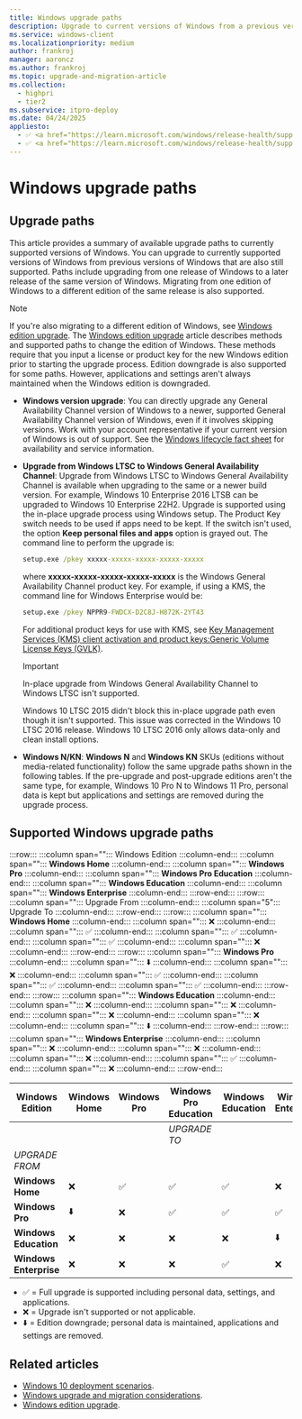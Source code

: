 ```yaml
---
title: Windows upgrade paths
description: Upgrade to current versions of Windows from a previous version of Windows
ms.service: windows-client
ms.localizationpriority: medium
author: frankroj
manager: aaroncz
ms.author: frankroj
ms.topic: upgrade-and-migration-article
ms.collection:
  - highpri
  - tier2
ms.subservice: itpro-deploy
ms.date: 04/24/2025
appliesto:
  - ✅ <a href="https://learn.microsoft.com/windows/release-health/supported-versions-windows-client" target="_blank">Windows 10</a>
  - ✅ <a href="https://learn.microsoft.com/windows/release-health/supported-versions-windows-client" target="_blank">Windows 11</a>
---
```


# Windows upgrade paths

## Upgrade paths

This article provides a summary of available upgrade paths to currently supported versions of Windows. You can upgrade to currently supported versions of Windows from previous versions of Windows that are also still supported. Paths include upgrading from one release of Windows to a later release of the same version of Windows. Migrating from one edition of Windows to a different edition of the same release is also supported.

> [!NOTE]
>
> If you're also migrating to a different edition of Windows, see [Windows edition upgrade](windows-edition-upgrades.md). The [Windows edition upgrade](windows-edition-upgrades.md) article describes methods and supported paths to change the edition of Windows. These methods require that you input a license or product key for the new Windows edition prior to starting the upgrade process. Edition downgrade is also supported for some paths. However, applications and settings aren't always maintained when the Windows edition is downgraded.

- **Windows version upgrade**: You can directly upgrade any General Availability Channel version of Windows to a newer, supported General Availability Channel version of Windows, even if it involves skipping versions. Work with your account representative if your current version of Windows is out of support. See the [Windows lifecycle fact sheet](/lifecycle/faq/windows) for availability and service information.

- **Upgrade from Windows LTSC to Windows General Availability Channel**: Upgrade from Windows LTSC to Windows General Availability Channel is available when upgrading to the same or a newer build version. For example, Windows 10 Enterprise 2016 LTSB can be upgraded to Windows 10 Enterprise 22H2. Upgrade is supported using the in-place upgrade process using Windows setup. The Product Key switch needs to be used if apps need to be kept. If the switch isn't used, the option **Keep personal files and apps** option is grayed out. The command line to perform the upgrade is:

  ```cmd
  setup.exe /pkey xxxxx-xxxxx-xxxxx-xxxxx-xxxxx
  ```

  where **xxxxx-xxxxx-xxxxx-xxxxx-xxxxx** is the Windows General Availability Channel product key. For example, if using a KMS, the command line for Windows Enterprise would be:

  ```cmd
  setup.exe /pkey NPPR9-FWDCX-D2C8J-H872K-2YT43
  ```

  For additional product keys for use with KMS, see [Key Management Services (KMS) client activation and product keys:Generic Volume License Keys (GVLK)](/windows-server/get-started/kms-client-activation-keys#generic-volume-license-keys-gvlk).

  > [!IMPORTANT]
  > In-place upgrade from Windows General Availability Channel to Windows LTSC isn't supported.
  >
  >
  > Windows 10 LTSC 2015 didn't block this in-place upgrade path even though it isn't supported. This issue was corrected in the Windows 10 LTSC 2016 release. Windows 10 LTSC 2016 only allows data-only and clean install options.

- **Windows N/KN**: **Windows N** and **Windows KN** SKUs (editions without media-related functionality) follow the same upgrade paths shown in the following tables. If the pre-upgrade and post-upgrade editions aren't the same type, for example, Windows 10 Pro N to Windows 11 Pro, personal data is kept but applications and settings are removed during the upgrade process.

## Supported Windows upgrade paths

:::row:::
   :::column span="":::
      Windows Edition
   :::column-end:::
   :::column span="":::
      **Windows Home**
   :::column-end:::
   :::column span="":::
      **Windows Pro**
   :::column-end:::
   :::column span="":::
      **Windows Pro Education**
   :::column-end:::
   :::column span="":::
      **Windows Education**
   :::column-end:::
   :::column span="":::
      **Windows Enterprise**
   :::column-end:::
:::row-end:::
:::row:::
   :::column span="":::
      Upgrade From
   :::column-end:::
   :::column span="5":::
      Upgrade To
   :::column-end:::
:::row-end:::
:::row:::
   :::column span="":::
      **Windows Home**
   :::column-end:::
   :::column span="":::
      ❌
   :::column-end:::
   :::column span="":::
      ✅
   :::column-end:::
   :::column span="":::
      ✅
   :::column-end:::
   :::column span="":::
      ✅
   :::column-end:::
   :::column span="":::
      ❌
   :::column-end:::
:::row-end:::
:::row:::
   :::column span="":::
      **Windows Pro**
   :::column-end:::
   :::column span="":::
      ⬇️
   :::column-end:::
   :::column span="":::
      ❌
   :::column-end:::
   :::column span="":::
      ✅
   :::column-end:::
   :::column span="":::
      ✅
   :::column-end:::
   :::column span="":::
      ✅
   :::column-end:::
:::row-end:::
:::row:::
   :::column span="":::
      **Windows Education**
   :::column-end:::
   :::column span="":::
      ❌
   :::column-end:::
   :::column span="":::
      ❌
   :::column-end:::
   :::column span="":::
      ❌
   :::column-end:::
   :::column span="":::
      ❌
   :::column-end:::
   :::column span="":::
      ⬇️
   :::column-end:::
:::row-end:::
:::row:::
   :::column span="":::
      **Windows Enterprise**
   :::column-end:::
   :::column span="":::
      ❌
   :::column-end:::
   :::column span="":::
      ❌
   :::column-end:::
   :::column span="":::
      ❌
   :::column-end:::
   :::column span="":::
      ✅
   :::column-end:::
   :::column span="":::
      ❌
   :::column-end:::
:::row-end:::

| Windows Edition | **Windows Home** | **Windows Pro** | **Windows Pro Education** | **Windows Education** | **Windows Enterprise** |
|---|---|---|---|---|---|
| | | |*UPGRADE TO*| | |
|*UPGRADE FROM*| | | | | |
| **Windows Home**  | ❌ | ✅  | ✅  | ✅  | ❌ |
| **Windows Pro**   | ⬇️ | ❌ | ✅   | ✅  | ✅  |
| **Windows Education**  | ❌ | ❌ | ❌ | ❌ | ⬇️  |
| **Windows Enterprise**  | ❌ | ❌ | ❌ | ✅ | ❌ |

- ✅ = Full upgrade is supported including personal data, settings, and applications.
- ❌ = Upgrade isn't supported or not applicable.
- ⬇️ = Edition downgrade; personal data is maintained, applications and settings are removed.

## Related articles

- [Windows 10 deployment scenarios](../windows-deployment-scenarios.md).
- [Windows upgrade and migration considerations](windows-upgrade-and-migration-considerations.md).
- [Windows edition upgrade](windows-edition-upgrades.md).
